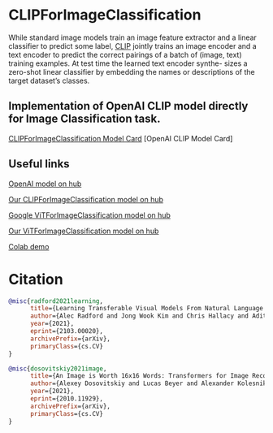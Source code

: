 # CLIPForImageClassification

While standard image models train an image feature
extractor and a linear classifier to predict some label, [CLIP](https://arxiv.org/abs/2103.00020) jointly trains an
image encoder and a text encoder to predict the correct pairings of a batch of
(image, text) training examples. At test time the learned text encoder synthe-
sizes a zero-shot linear classifier by embedding the names or descriptions of the
target dataset’s classes.

## Implementation of OpenAI CLIP model directly for Image Classification task.

[CLIPForImageClassification Model Card](https://huggingface.co/Andron00e/CLIPForImageClassification-v1) [OpenAI CLIP Model Card]

## Useful links
[OpenAI model on hub](https://huggingface.co/openai/clip-vit-large-patch14)

[Our CLIPForImageClassification model on hub](https://huggingface.co/Andron00e/CLIPForImageClassification-v1)

[Google ViTForImageClassification model on hub](https://huggingface.co/google/vit-base-patch16-224)

[Our ViTForImageClassification model on hub](https://huggingface.co/Andron00e/ViTForImageClassification)

[Colab demo](https://colab.research.google.com/drive/1ZWDCYou8E3nuFJPTwXgSidhGpP134R6a#scrollTo=PVDHw8j5-78H)

# Citation

```bibtex
@misc{radford2021learning,
      title={Learning Transferable Visual Models From Natural Language Supervision}, 
      author={Alec Radford and Jong Wook Kim and Chris Hallacy and Aditya Ramesh and Gabriel Goh and Sandhini Agarwal and Girish Sastry and Amanda Askell and Pamela Mishkin and Jack Clark and Gretchen Krueger and Ilya Sutskever},
      year={2021},
      eprint={2103.00020},
      archivePrefix={arXiv},
      primaryClass={cs.CV}
}
```    
```bibtex
@misc{dosovitskiy2021image,
      title={An Image is Worth 16x16 Words: Transformers for Image Recognition at Scale}, 
      author={Alexey Dosovitskiy and Lucas Beyer and Alexander Kolesnikov and Dirk Weissenborn and Xiaohua Zhai and Thomas Unterthiner and Mostafa Dehghani and Matthias Minderer and Georg Heigold and Sylvain Gelly and Jakob Uszkoreit and Neil Houlsby},
      year={2021},
      eprint={2010.11929},
      archivePrefix={arXiv},
      primaryClass={cs.CV}
}
```
